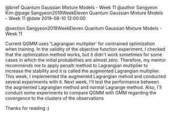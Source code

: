 @brief Quantum Gaussian Mixture Models - Week 11
@author Sangyeon Kim
@page Sangyeon2019WeekEleven Quantum Gaussian Mixture Models - Week 11
@date 2019-08-10 12:00:00

@section Sangyeon2019WeekEleven Quantum Gaussian Mixture Models - Week 11

Current QGMM uses 'Lagrangian multiplier' for contrained optimization when training. In the validity of the objective function experiment, I checked that the optimization method works, but it didn't work sometimes for some cases in which the initial probabilities are almost zero. Therefore, my mentor recommends me to apply penalti method to Lagrangian multiplier to increase the stability and it is called the augmented Lagrangian multiplier. This week, I implemented the augmented Lagrangian mehod and conducted several experiments with it. Next week, I'll test the performance between the augmented Lagrangian method and normal Lagrange method. Also, I'll conduct some experiments to compare QGMM with GMM regarding the covergence to the clusters of the observations

Thanks for reading :)
